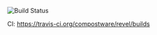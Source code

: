 ![Build Status](https://travis-ci.org/compostware/revel.svg)

CI: https://travis-ci.org/compostware/revel/builds